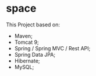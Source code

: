 # space

This Project based on:
- Maven;
- Tomcat 9;
- Spring / Spring MVC / Rest API;
- Spring Data JPA;
- Hibernate;
- MySQL;
